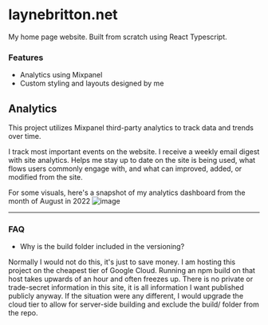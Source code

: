 # laynebritton.net

My home page website. Built from scratch using React Typescript. 

### Features
- Analytics using Mixpanel
- Custom styling and layouts designed by me

## Analytics
This project utilizes Mixpanel third-party analytics to track data and trends over time. 

I track most important events on the website. I receive a weekly email digest with site analytics. Helps me stay up to date on the site is being used, what flows users commonly engage with, and what can improved, added, or modified from the site.

For some visuals, here's a snapshot of my analytics dashboard from the month of August in 2022
![image](https://user-images.githubusercontent.com/21363865/202249270-6d3429c3-bcb6-4da3-aa72-65c59ef81060.png)


---
### FAQ

- Why is the build folder included in the versioning?

Normally I would not do this, it's just to save money. I am hosting this project on the cheapest tier of Google Cloud. Running an npm build on that host takes upwards of an hour and often freezes up. There is no private or trade-secret information in this site, it is all information I want published publicly anyway. If the situation were any different, I would upgrade the cloud tier to allow for server-side building and exclude the build/ folder from the repo.
